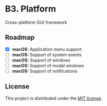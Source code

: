 # B3. Platform

Cross-platform GUI framework

## Roadmap

- [x] **macOS:** Application menu support
- [ ] **macOS:** Support of system events
- [ ] **macOS:** Support of windows
- [ ] **macOS:** Support of modal windows
- [ ] **macOS:** Support of notifications

## License

This project is distributed under the [MIT license][license].

[license]:
LICENSE